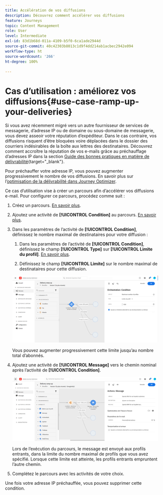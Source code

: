 ```yaml
---
title: Accélération de vos diffusions
description: Découvrez comment accélérer vos diffusions
feature: Journeys
topic: Content Management
role: User
level: Intermediate
exl-id: 83d1b68d-011a-4109-b5f0-6ca1ade2944d
source-git-commit: 40c42303b8013c1d9f4dd214ab1acbec2942e094
workflow-type: ht
source-wordcount: '266'
ht-degree: 100%

---
```


# Cas d’utilisation : améliorez vos diffusions{#use-case-ramp-up-your-deliveries}

Si vous avez récemment migré vers un autre fournisseur de services de messagerie, dʼadresse IP ou de domaine ou sous-domaine de messagerie, vous devez asseoir votre réputation d’expéditeur. Dans le cas contraire, vos diffusions risquent dʼêtre bloquées voire déplacées dans le dossier des courriers indésirables de la boîte aux lettres des destinataires. Découvrez comment accroître la réputation de vos e-mails grâce au préchauffage dʼadresses IP dans la section [Guide des bonnes pratiques en matière de délivrabilité](https://experienceleague.adobe.com/docs/deliverability-learn/deliverability-best-practice-guide/additional-resources/generic-resources/increase-reputation-with-ip-warming.html?lang=fr){target=&quot;_blank&quot;}.

Pour préchauffer votre adresse IP, vous pouvez augmenter progressivement le nombre de vos diffusions. En savoir plus sur lʼ[optimisation de la délivrabilité dans Journey Optimizer](../reports/deliverability.md).

Ce cas d’utilisation vise à créer un parcours afin dʼaccélérer vos diffusions e-mail. Pour configurer ce parcours, procédez comme suit :

1. Créez un parcours. [En savoir plus](journey-gs.md).

1. Ajoutez une activité de **[!UICONTROL Condition]** au parcours. [En savoir plus](condition-activity.md).

1. Dans les paramètres de lʼactivité de **[!UICONTROL Condition]**, définissez le nombre maximal de destinataires pour votre diffusion :

   1. Dans les paramètres de lʼactivité de **[!UICONTROL Condition]**, définissez le champ **[!UICONTROL Type]** sur **[!UICONTROL Limite du profil]**. [En savoir plus](condition-activity.md#profile_cap).

   1. Définissez le champ **[!UICONTROL Limite]** sur le nombre maximal de destinataires pour cette diffusion.

   ![](assets/profile-cap-condition.png)

   Vous pouvez augmenter progressivement cette limite jusqu’au nombre total dʼabonnés.

1. Ajoutez une activité de **[!UICONTROL Message]** vers le chemin nominal après lʼactivité de **[!UICONTROL Condition]**.

   ![](assets/ramp-up-deliveries-message.png)

   Lors de lʼexécution du parcours, le message est envoyé aux profils entrants, dans la limite du nombre maximal de profils que vous avez spécifié. Lorsque cette limite est atteinte, les profils entrants empruntent lʼautre chemin.

1. Complétez le parcours avec les activités de votre choix.

Une fois votre adresse IP préchauffée, vous pouvez supprimer cette condition.
